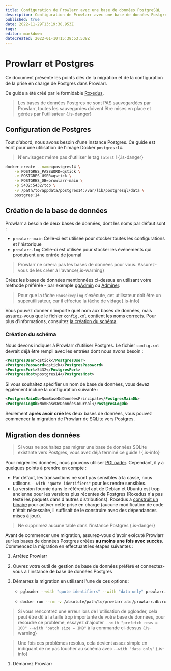 ```yaml
---
title: Configuration de Prowlarr avec une base de données PostgreSQL
description: Configuration de Prowlarr avec une base de données Postgres
published: true
date: 2022-11-29T13:19:38.953Z
tags: 
editor: markdown
dateCreated: 2022-01-10T15:38:53.538Z
---
```


# Prowlarr et Postgres

Ce document présente les points clés de la migration et de la configuration de la prise en charge de Postgres dans Prowlarr.

Ce guide a été créé par le formidable [Roxedus](https://github.com/Roxedus).

> Les bases de données Postgres ne sont PAS sauvegardées par Prowlarr, toutes les sauvegardes doivent être mises en place et gérées par l'utilisateur
{.is-danger}

## Configuration de Postgres

 Tout d'abord, nous avons besoin d'une instance Postgres. Ce guide est écrit pour une utilisation de l'image Docker `postgres:14`.

 > N'envisagez même pas d'utiliser le tag `latest` ! {.is-danger}

```bash
docker create --name=postgres14 \
    -e POSTGRES_PASSWORD=qstick \
    -e POSTGRES_USER=qstick \
    -e POSTGRES_DB=prowlarr-main \
    -p 5432:5432/tcp \
    -v /path/to/appdata/postgres14:/var/lib/postgresql/data \
    postgres:14
```

## Création de la base de données

Prowlarr a besoin de deux bases de données, dont les noms par défaut sont :

- `prowlarr-main`   Celle-ci est utilisée pour stocker toutes les configurations et l'historique
- `prowlarr-log`    Celle-ci est utilisée pour stocker les événements qui produisent une entrée de journal

> Prowlarr ne créera pas les bases de données pour vous. Assurez-vous de les créer à l'avance{.is-warning}

Créez les bases de données mentionnées ci-dessus en utilisant votre méthode préférée - par exemple [pgAdmin](https://www.pgadmin.org/) ou [Adminer](https://www.adminer.org/).

> Pour que la tâche `Housekeeping` s'exécute, cet utilisateur doit être un superutilisateur, car il effectue la tâche de vidage{.is-info}

Vous pouvez donner n'importe quel nom aux bases de données, mais assurez-vous que le fichier `config.xml` contient les noms corrects. Pour plus d'informations, consultez [la création du schéma](/prowlarr/postgres-setup#schema-creation).

### Création du schéma

 Nous devons indiquer à Prowlarr d'utiliser Postgres. Le fichier `config.xml` devrait déjà être rempli avec les entrées dont nous avons besoin :

```xml
<PostgresUser>qstick</PostgresUser>
<PostgresPassword>qstick</PostgresPassword>
<PostgresPort>5432</PostgresPort>
<PostgresHost>postgres14</PostgresHost>
```

Si vous souhaitez spécifier un nom de base de données, vous devez également inclure la configuration suivante :

```xml
<PostgresMainDb>NomBaseDeDonnéesPrincipale</PostgresMainDb>
<PostgresLogDb>NomBaseDeDonnéesJournal</PostgresLogDb>
```

Seulement **après avoir créé** les deux bases de données, vous pouvez commencer la migration de Prowlarr de SQLite vers Postgres.

## Migration des données

> Si vous ne souhaitez pas migrer une base de données SQLite existante vers Postgres, vous avez déjà terminé ce guide ! {.is-info}

Pour migrer les données, nous pouvons utiliser [PGLoader](https://github.com/dimitri/pgloader). Cependant, il y a quelques points à prendre en compte :

- Par défaut, les transactions ne sont pas sensibles à la casse, nous utilisons `--with "quote identifiers"` pour les rendre sensibles.
- La version fournie dans le référentiel apt de Debian et Ubuntu est trop ancienne pour les versions plus récentes de Postgres (Roxedus n'a pas testé les paquets dans d'autres distributions).
  Roxedus a [construit un binaire](https://github.com/Roxedus/Pgloader-bin) pour activer cette prise en charge (aucune modification de code n'était nécessaire, il suffisait de le construire avec des dépendances mises à jour).

> Ne supprimez aucune table dans l'instance Postgres {.is-danger}

Avant de commencer une migration, assurez-vous d'avoir exécuté Prowlarr sur les bases de données Postgres créées **au moins une fois avec succès**. Commencez la migration en effectuant les étapes suivantes :

1. Arrêtez Prowlarr
1. Ouvrez votre outil de gestion de base de données préféré et connectez-vous à l'instance de base de données Postgres
1. Démarrez la migration en utilisant l'une de ces options :

    - ```bash
      pgloader --with "quote identifiers" --with "data only" prowlarr.db 'postgresql://qstick:qstick@localhost/prowlarr-main'
      ```

    - ```bash
      docker run --rm -v /absolute/path/to/prowlarr.db:/prowlarr.db:ro --network=host ghcr.io/roxedus/pgloader --with "quote identifiers" --with "data only" /prowlarr.db "postgresql://qstick:qstick@localhost/prowlarr-main"
      ```

  > Si vous rencontrez une erreur lors de l'utilisation de pgloader, cela peut être dû à la taille trop importante de votre base de données, pour résoudre ce problème, essayez d'ajouter `--with "prefetch rows = 100" --with "batch size = 1MB"` à la commande ci-dessus
  {.is-warning}

  > Une fois ces problèmes résolus, cela devient assez simple en indiquant de ne pas toucher au schéma avec `--with "data only"`
  {.is-info}

1. Démarrez Prowlarr